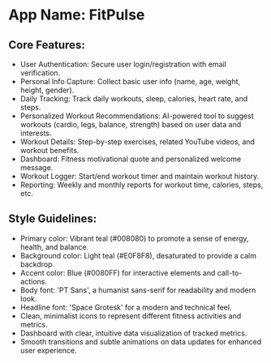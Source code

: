 # **App Name**: FitPulse

## Core Features:

- User Authentication: Secure user login/registration with email verification.
- Personal Info Capture: Collect basic user info (name, age, weight, height, gender).
- Daily Tracking: Track daily workouts, sleep, calories, heart rate, and steps.
- Personalized Workout Recommendations: AI-powered tool to suggest workouts (cardio, legs, balance, strength) based on user data and interests.
- Workout Details: Step-by-step exercises, related YouTube videos, and workout benefits.
- Dashboard: Fitness motivational quote and personalized welcome message.
- Workout Logger: Start/end workout timer and maintain workout history.
- Reporting: Weekly and monthly reports for workout time, calories, steps, etc.

## Style Guidelines:

- Primary color: Vibrant teal (#008080) to promote a sense of energy, health, and balance.
- Background color: Light teal (#E0F8F8), desaturated to provide a calm backdrop.
- Accent color: Blue (#0080FF) for interactive elements and call-to-actions.
- Body font: 'PT Sans', a humanist sans-serif for readability and modern look.
- Headline font: 'Space Grotesk' for a modern and technical feel.
- Clean, minimalist icons to represent different fitness activities and metrics.
- Dashboard with clear, intuitive data visualization of tracked metrics.
- Smooth transitions and subtle animations on data updates for enhanced user experience.